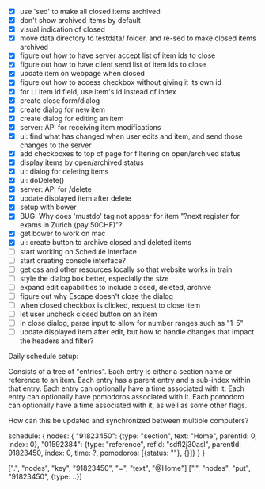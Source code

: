 - [x] use 'sed' to make all closed items archived
- [x] don't show archived items by default
- [x] visual indication of closed
- [x] move data directory to testdata/ folder, and re-sed to make closed items archived
- [x] figure out how to have server accept list of item ids to close
- [x] figure out how to have client send list of item ids to close
- [x] update item on webpage when closed
- [x] figure out how to access checkbox without giving it its own id
- [x] for LI item id field, use item's id instead of index
- [x] create close form/dialog
- [x] create dialog for new item
- [x] create dialog for editing an item
- [x] server: API for receiving item modifications
- [x] ui: find what has changed when user edits and item, and send those changes to the server
- [x] add checkboxes to top of page for filtering on open/archived status
- [x] display items by open/archived status
- [x] ui: dialog for deleting items
- [x] ui: doDelete()
- [x] server: API for /delete
- [x] update displayed item after delete
- [x] setup with bower
- [x] BUG: Why does 'mustdo' tag not appear for item "?next register for exams in Zurich (pay 50CHF)"?
- [x] get bower to work on mac
- [x] ui: create button to archive closed and deleted items
- [ ] start working on Schedule interface
- [ ] start creating console interface?
- [ ] get css and other resources locally so that website works in train
- [ ] style the dialog box better, especially the size
- [ ] expand edit capabilities to include closed, deleted, archive
- [ ] figure out why Escape doesn't close the dialog
- [ ] when closed checkbox is clicked, request to close item
- [ ] let user uncheck closed button on an item
- [ ] in close dialog, parse input to allow for number ranges such as "1-5"
- [ ] update displayed item after edit, but how to handle changes that impact the headers and filter?

Daily schedule setup:

Consists of a tree of "entries".
Each entry is either a section name or reference to an item.
Each entry has a parent entry and a sub-index within that entry.
Each entry can optionally have a time associated with it.
Each entry can optionally have pomodoros associated with it.
Each pomodoro can optionally have a time associated with it, as well as some other flags.

How can this be updated and synchronized between multiple computers?

schedule: {
  nodes: {
    "91823450": {type: "section", text: "Home", parentId: 0, index: 0},
    "01592384": {type: "reference", refId: "sdfl2j30asl", parentId: 91823450, index: 0, time: ?, pomodoros: [{status: ""}, {}]}
  }
}

[".", "nodes", "key", "91823450", "=", "text", "@Home"]
[".", "nodes", "put", "91823450", {type: ..}]

